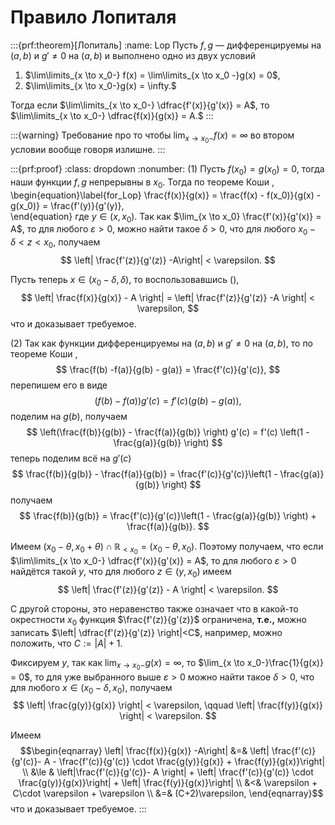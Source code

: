 # Правило Лопиталя

:::{prf:theorem}[Лопиталь]
:name: Lop
Пусть $f,g$ — дифференцируемы на $(a,b)$ и $g' \ne 0$ на $(a,b)$ и выполнено одно из двух условий

1. $\lim\limits_{x \to x_0-} f(x) = \lim\limits_{x \to x_0 -}g(x) = 0$, 
2. $\lim\limits_{x \to x_0-}g(x) = \infty.$


Тогда если $\lim\limits_{x \to x_0-} \dfrac{f'(x)}{g'(x)} = A$, то $\lim\limits_{x \to x_0-} \dfrac{f(x)}{g(x)} = A.$
:::

:::{warning}
Требование про то чтобы $\lim_{x\to x_0-}f(x) = \infty$ во втором условии вообще говоря излишне.
:::

:::{prf:proof}
:class: dropdown
:nonumber:
(1) Пусть $f(x_0) = g(x_0) = 0$, тогда наши функции $f,g$ непрерывны в $x_0$. Тогда по теореме Коши [](#Coushy_for_functions),
\begin{equation}\label{for_Lop}
\frac{f(x)}{g(x)} = \frac{f(x) - f(x_0)}{g(x) - g(x_0)} = \frac{f'(y)}{g'(y)},    
\end{equation}
где $y \in (x, x_0)$. Так как $\lim_{x \to x_0} \frac{f'(x)}{g'(x)} = A$, то для любого $\varepsilon >0$, можно найти такое $\delta>0$, что для любого $x_0-\delta < z < x_0$, получаем
$$
\left| \frac{f'(z)}{g'(z)} -A\right| < \varepsilon.
$$

Пусть теперь $x \in (x_0 - \delta, \delta)$, то воспользовавшись ([](#for_Lop)),
$$
\left| \frac{f(x)}{g(x)} - A \right| = \left| \frac{f'(z)}{g'(z)} -A \right| < \varepsilon,
$$
что и доказывает требуемое.

(2) Так как функции дифференцируемы на $(a,b)$ и $g' \ne 0$ на $(a,b)$, то по теореме Коши [](#Coushy_for_functions), 
$$
\frac{f(b) -f(a)}{g(b) - g(a)} = \frac{f'(c)}{g'(c)},
$$
перепишем его в виде
$$
(f(b) - f(a)) g'(c) = f'(c) (g(b) - g(a)),
$$
поделим на $g(b)$, получаем
$$
\left(\frac{f(b)}{g(b)} - \frac{f(a)}{g(b)} \right) g'(c) = f'(c) \left(1 - \frac{g(a)}{g(b)} \right)
$$
теперь поделим всё на $g'(c)$
$$
\frac{f(b)}{g(b)} - \frac{f(a)}{g(b)}  = \frac{f'(c)}{g'(c)}\left(1 - \frac{g(a)}{g(b)} \right)
$$
получаем
$$
\frac{f(b)}{g(b)}  = \frac{f'(c)}{g'(c)}\left(1 - \frac{g(a)}{g(b)} \right) + \frac{f(a)}{g(b)}.
$$

Имеем $(x_0 - \theta, x_0 + \theta) \cap \mathbb{R}_{< x_0} = (x_0 -\theta, x_0).$ Поэтому получаем, что если $\lim\limits_{x \to x_0-} \dfrac{f'(x)}{g'(x)} = A$, то для любого $\varepsilon>0$ найдётся такой $y$, что для любого $z \in (y, x_0)$ имеем 
$$
\left| \frac{f'(z)}{g'(z)} - A \right| < \varepsilon.
$$

С другой стороны, это неравенство также означает что в какой-то окрестности $x_0$ функция $\frac{f'(z)}{g'(z)}$ ограничена, **т.е.,** можно записать $\left| \dfrac{f'(z)}{g'(z)} \right|<C$, например, можно положить, что $C:=|A|+1.$

Фиксируем $y$, так как $\lim_{x \to x_0-}g(x) = \infty$, то $\lim_{x \to x_0-}\frac{1}{g(x)} = 0$, то для уже выбранного выше $\varepsilon>0$ можно найти такое $\delta>0$, что для любого $x \in (x_0 - \delta, x_0)$, получаем
$$
\left| \frac{g(y)}{g(x)} \right| < \varepsilon, \qquad \left| \frac{f(y)}{g(x)}  \right| < \varepsilon.
$$

Имеем
$$\begin{eqnarray}
\left| \frac{f(x)}{g(x)} -A\right| &=& \left| \frac{f'(c)}{g'(c)}- A - \frac{f'(c)}{g'(c)} \cdot \frac{g(y)}{g(x)}  + \frac{f(y)}{g(x)}\right| \\
&\le & \left|\frac{f'(c)}{g'(c)}- A \right| + \left| \frac{f'(c)}{g'(c)} \cdot \frac{g(y)}{g(x)}\right| + \left|  \frac{f(y)}{g(x)}\right| \\
&<& \varepsilon + C\cdot \varepsilon + \varepsilon \\
&=& (C+2)\varepsilon,
\end{eqnarray}$$
что и доказывает требуемое.
:::